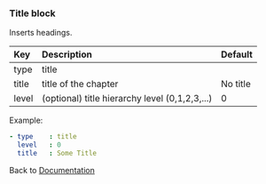 

### <a name="manual"></a> Title block

Inserts headings.

| Key       |      Description      | Default    |
|:----------|:--------------------- |:-----------|
| type      |  title              |
| title     |  title of the chapter | No title |
| level     |  (optional) title hierarchy level (0,1,2,3,...) | 0 |

Example:
```YAML
- type    : title
  level   : 0
  title   : Some Title
```

Back to [Documentation](../../../doc/block_types.md#top)
